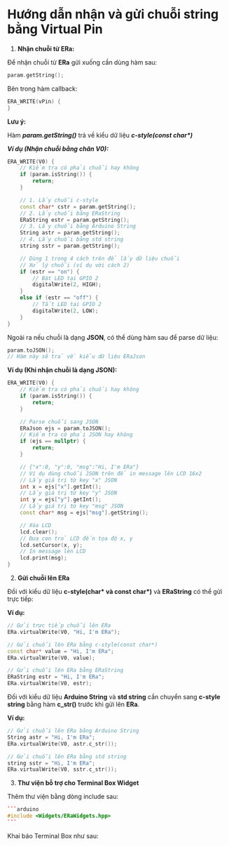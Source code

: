 # Hướng dẫn nhận và gửi chuỗi string bằng Virtual Pin

1. **Nhận chuỗi từ ERa:**

Để nhận chuỗi từ **ERa** gửi xuống cần dùng hàm sau:

```cpp
param.getString();
```

Bên trong hàm callback:

```cpp
ERA_WRITE(vPin) {
}
```

**Lưu ý:**

Hàm _**param.getString()**_ trả về kiểu dữ liệu _**c-style(const char\*)**_

_**Ví dụ (Nhận chuỗi bằng chân V0):**_

```cpp
ERA_WRITE(V0) {
    // Kiểm tra có phải chuỗi hay không
    if (param.isString()) {
        return;
    }

    // 1. Lấy chuỗi c-style
    const char* cstr = param.getString();
    // 2. Lấy chuỗi bằng ERaString
    ERaString estr = param.getString();
    // 3. Lấy chuỗi bằng Arduino String
    String astr = param.getString();
    // 4. Lấy chuỗi bằng std string
    string sstr = param.getString();

    // Dùng 1 trong 4 cách trên để lấy dữ liệu chuỗi
    // Xử lý chuỗi (ví dụ với cách 2)
    if (estr == "on") {
        // Bật LED tại GPIO 2
        digitalWrite(2, HIGH);
    }
    else if (estr == "off") {
        // Tắt LED tại GPIO 2
        digitalWrite(2, LOW);
    }
}
```

Ngoài ra nếu chuỗi là dạng **JSON**, có thể dùng hàm sau để parse dữ liệu:

```cpp
param.toJSON();
// Hàm này sẽ trả về kiểu dữ liệu ERaJson
```

**Ví dụ (Khi nhận chuỗi là dạng JSON):**

```cpp
ERA_WRITE(V0) {
    // Kiểm tra có phải chuỗi hay không
    if (param.isString()) {
        return;
    }

    // Parse chuỗi sang JSON
    ERaJson ejs = param.toJSON();
    // Kiểm tra có phải JSON hay không
    if (ejs == nullptr) {
        return;
    }

    // {"x":0, "y":0, "msg":"Hi, I'm ERa"}
    // Ví dụ dùng chuỗi JSON trên để in message lên LCD 16x2
    // Lấy giá trị từ key "x" JSON
    int x = ejs["x"].getInt();
    // Lấy giá trị từ key "y" JSON
    int y = ejs["y"].getInt();
    // Lấy giá trị từ key "msg" JSON
    const char* msg = ejs["msg"].getString();

    // Xóa LCD
    lcd.clear();
    // Đưa con trỏ LCD đến tọa độ x, y
    lcd.setCursor(x, y);
    // In message lên LCD
    lcd.print(msg);
}
```

2. **Gửi chuỗi lên ERa**

Đồi với kiểu dữ liệu **c-style(char\* và const char\*)** và **ERaString** có thể gửi trực tiếp:

**Ví dụ:**

```cpp
// Gửi trực tiếp chuỗi lên ERa
ERa.virtualWrite(V0, "Hi, I'm ERa");

// Gửi chuỗi lên ERa bằng c-style(const char*)
const char* value = "Hi, I'm ERa";
ERa.virtualWrite(V0, value);

// Gửi chuỗi lên ERa bằng ERaString
ERaString estr = "Hi, I'm ERa";
ERa.virtualWrite(V0, estr);
```

Đối với kiểu dữ liệu **Arduino String** và **std string** cần chuyển sang **c-style string** bằng hàm **c\_str()** trước khi gửi lên **ERa**.

**Ví dụ:**

```cpp
// Gửi chuỗi lên ERa bằng Arduino String
String astr = "Hi, I'm ERa";
ERa.virtualWrite(V0, astr.c_str());

// Gửi chuỗi lên ERa bằng std string
string sstr = "Hi, I'm ERa";
ERa.virtualWrite(V0, sstr.c_str());
```

3. **Thư viện bỗ trợ cho Terminal Box Widget**

Thêm thư viện bằng dòng include sau:

````cpp
```arduino
#include <Widgets/ERaWidgets.hpp>
```
````

Khai báo Terminal Box như sau:
